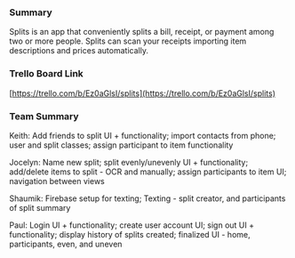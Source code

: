 ### Summary

Splits is an app that conveniently splits a bill, receipt, or payment among two or more people. Splits can scan your receipts importing item descriptions and prices automatically.

### Trello Board Link

[https://trello.com/b/Ez0aGlsI/splits](https://trello.com/b/Ez0aGlsI/splits)


### Team Summary
Keith:
   Add friends to split UI + functionality;
   import contacts from phone;
   user and split classes;
   assign participant to item functionality
   
Jocelyn: 
  Name new split;
  split evenly/unevenly UI + functionality;
  add/delete items to split - OCR and manually;
  assign participants to item UI;
  navigation between views
  
Shaumik: 
  Firebase setup for texting;
  Texting - split creator, and participants of split summary

Paul: 
   Login UI + functionality; 
   create user account UI;
   sign out UI + functionality;
   display history of splits created;
   finalized UI - home, participants, even, and uneven


